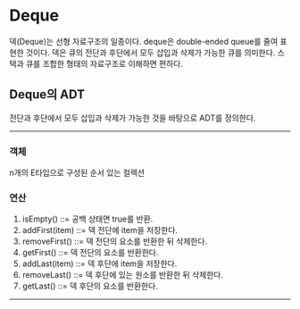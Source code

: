 # Deque

덱(Deque)는 선형 자료구조의 일종이다. deque은 double-ended queue를 줄여 표현한 것이다. 덱은 큐의 전단과 후단에서 모두 삽입과 삭제가 가능한 큐를 의미한다. 스택과 큐를 조합한 형태의 자료구조로 이해하면 편하다.

## Deque의 ADT

전단과 후단에서 모두 삽입과 삭제가 가능한 것을 바탕으로 ADT를 정의한다.

---

### 객체

n개의 E타입으로 구성된 순서 있는 컬렉션

### 연산

1. isEmpty() ::= 공백 상태면 true를 반환.
2. addFirst(item) ::= 덱 전단에 item을 저장한다.
3. removeFirst() ::= 덱 전단의 요소를 반환한 뒤 삭제한다.
4. getFirst() ::= 덱 전단의 요소를 반환한다.
5. addLast(item) ::= 덱 후단에 item을 저장한다.
6. removeLast() ::= 덱 후단에 있는 원소를 반환한 뒤 삭제한다.
7. getLast() ::= 덱 후단의 요소를 반환한다.

---


